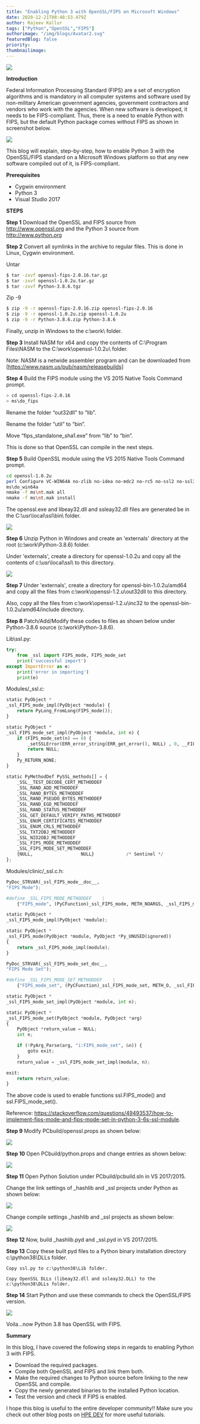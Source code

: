 ```yaml
---
title: "Enabling Python 3 with OpenSSL/FIPS on Microsoft Windows"
date: 2020-12-21T08:48:53.479Z
author: Rajeev Kallur 
tags: ["Python","OpenSSL","FIPS"]
authorimage: "/img/blogs/Avatar2.svg"
featuredBlog: false
priority:
thumbnailimage:
---
```

![](https://hpe-developer-portal.s3.amazonaws.com/uploads/media/2020/12/fips-compliant-1611244310749.png)


__Introduction__

Federal Information Processing Standard (FIPS) are a set of encryption algorithms and is mandatory in all computer systems and software used by non-military American government agencies, government contractors and vendors who work with the agencies.  When new software is developed, it needs to be FIPS-compliant.  Thus, there is a need to enable Python with FIPS,  but the default Python package comes without FIPS as shown in screenshot below. 

![](https://hpe-developer-portal.s3.amazonaws.com/uploads/media/2020/12/openssl_init-1609929682543.PNG)


This blog will explain, step-by-step, how to enable Python 3 with the OpenSSL/FIPS standard on a Microsoft Windows platform so that any new software compiled out of it, is FIPS-compliant. 

__Prerequisites__


- Cygwin environment
- Python 3
- Visual Studio 2017


__STEPS__

__Step 1__
Download the OpenSSL and FIPS source from http://www.openssl.org and the Python 3 source from http://www.python.org

__Step 2__
Convert all symlinks in the archive to regular files.  This is done in  Linux, Cygwin environment.

   Untar

   ```bash
   $ tar -zxvf openssl-fips-2.0.16.tar.gz
   $ tar -zxvf openssl-1.0.2u.tar.gz
   $ tar -zxvf Python-3.8.6.tgz
   ```

   Zip -9 

   ```bash
   $ zip -9 -r openssl-fips-2.0.16.zip openssl-fips-2.0.16
   $ zip -9 -r openssl-1.0.2u.zip openssl-1.0.2u
   $ zip -9 -r Python-3.8.6.zip Python-3.8.6
   ```

   Finally, unzip in Windows to the c:\work\ folder.

__Step 3__
Install NASM for x64 and copy the contents of C:\Program Files\NASM to the C:\work\openssl-1.0.2u\ folder. 

Note: NASM is a netwide assembler program and can be downloaded from   [https://www.nasm.us/pub/nasm/releasebuilds] 

__Step 4__
Build the FIPS module using the VS 2015 Native Tools Command prompt.

   ```bash
   > cd openssl-fips-2.0.16
   > ms\do_fips
   ```

   Rename the folder “out32dll” to “lib”.

   Rename the folder “util” to “bin”.

   Move “fips_standalone_sha1.exe” from “lib” to “bin”.

 This is done so that OpenSSL can compile in the next steps.

__Step 5__
Build OpenSSL module using the VS 2015 Native Tools Command prompt.

   ```bash
   cd openssl-1.0.2u
   perl Configure VC-WIN64A no-zlib no-idea no-mdc2 no-rc5 no-ssl2 no-ssl3 fips --with-fipslibdir=C:\usr\local\ssl\fips-2.0
   ms\do_win64a
   nmake -f ms\nt.mak all
   nmake -f ms\nt.mak install
   ```

The openssl.exe and libeay32.dll and ssleay32.dll files are generated be in the C:\usr\local\ssl\bin\ folder.

 ![](https://hpe-developer-portal.s3.amazonaws.com/uploads/media/2020/12/image-20201221151001541-1608549015693.png)

__Step 6__
Unzip Python in Windows and create an 'externals' directory at the root (c:\work\Python-3.8.6) folder.

Under 'externals', create a directory for openssl-1.0.2u and copy all the contents of c:\usr\local\ssl\ to this directory.

![](https://hpe-developer-portal.s3.amazonaws.com/uploads/media/2020/12/image-20201221152015627-1608548808308.png)

__Step 7__
Under 'externals', create a directory for openssl-bin-1.0.2u/amd64 and copy all the files from c:\work\openssl-1.2.u\out32dll to this directory.

Also, copy all the files from c:\work\openssl-1.2.u\inc32 to the  openssl-bin-1.0.2u/amd64/include directory.

__Step 8__
Patch/Add/Modify these codes to files as shown below under Python-3.8.6 source (c:\work\Python-3.8.6).

   Lib\ssl.py:

   ```python
   try:
       from _ssl import FIPS_mode, FIPS_mode_set
       print('successful import')
   except ImportError as e:
       print('error in importing')
       print(e)   
   ```

   Modules/_ssl.c:

   ```python
   static PyObject *
   _ssl_FIPS_mode_impl(PyObject *module) {
       return PyLong_FromLong(FIPS_mode());
   }
   
   static PyObject *
   _ssl_FIPS_mode_set_impl(PyObject *module, int n) {
       if (FIPS_mode_set(n) == 0) {
           _setSSLError(ERR_error_string(ERR_get_error(), NULL) , 0, __FILE__, __LINE__);
           return NULL;
       }
       Py_RETURN_NONE;
   }
   
   static PyMethodDef PySSL_methods[] = {
       _SSL__TEST_DECODE_CERT_METHODDEF
       _SSL_RAND_ADD_METHODDEF
       _SSL_RAND_BYTES_METHODDEF
       _SSL_RAND_PSEUDO_BYTES_METHODDEF
       _SSL_RAND_EGD_METHODDEF
       _SSL_RAND_STATUS_METHODDEF
       _SSL_GET_DEFAULT_VERIFY_PATHS_METHODDEF
       _SSL_ENUM_CERTIFICATES_METHODDEF
       _SSL_ENUM_CRLS_METHODDEF
       _SSL_TXT2OBJ_METHODDEF
       _SSL_NID2OBJ_METHODDEF
       _SSL_FIPS_MODE_METHODDEF
       _SSL_FIPS_MODE_SET_METHODDEF
       {NULL,                  NULL}            /* Sentinel */
   }; 
   ```

   Modules/clinic/_ssl.c.h:

   ```python
   PyDoc_STRVAR(_ssl_FIPS_mode__doc__,
   "FIPS Mode");
   
   #define _SSL_FIPS_MODE_METHODDEF    \
       {"FIPS_mode", (PyCFunction)_ssl_FIPS_mode, METH_NOARGS, _ssl_FIPS_mode__doc__},    
   
   static PyObject *
   _ssl_FIPS_mode_impl(PyObject *module);
   
   static PyObject *
   _ssl_FIPS_mode(PyObject *module, PyObject *Py_UNUSED(ignored))
   {
       return _ssl_FIPS_mode_impl(module);
   }
   
   PyDoc_STRVAR(_ssl_FIPS_mode_set_doc__,
   "FIPS Mode Set");
   
   #define _SSL_FIPS_MODE_SET_METHODDEF    \
       {"FIPS_mode_set", (PyCFunction)_ssl_FIPS_mode_set, METH_O, _ssl_FIPS_mode_set_doc__},   
   
   static PyObject *
   _ssl_FIPS_mode_set_impl(PyObject *module, int n);
   
   static PyObject *
   _ssl_FIPS_mode_set(PyObject *module, PyObject *arg)
   {
       PyObject *return_value = NULL;
       int n;
   
       if (!PyArg_Parse(arg, "i:FIPS_mode_set", &n)) {
           goto exit;
       }
       return_value = _ssl_FIPS_mode_set_impl(module, n);
   
   exit:
       return return_value;
   }
   ```

The above code is used to enable functions ssl.FIPS_mode() and ssl.FIPS_mode_set().

Reference: https://stackoverflow.com/questions/49493537/how-to-implement-fips-mode-and-fips-mode-set-in-python-3-6s-ssl-module.

__Step 9__
Modify PCbuild/openssl.props as shown below:

![](https://hpe-developer-portal.s3.amazonaws.com/uploads/media/2020/12/openssl-1608656128730.PNG)

__Step 10__
Open PCbuild/python.props and change entries as shown below:

![](https://hpe-developer-portal.s3.amazonaws.com/uploads/media/2020/12/image-20201221155609284-1608549075946.png)

__Step 11__
Open Python Solution under PCbuild/pcbuild.sln in VS 2017/2015.

Change the link settings of _hashlib and _ssl projects under Python as shown below:

![](https://hpe-developer-portal.s3.amazonaws.com/uploads/media/2020/12/image-20201221155243791-1608549098426.png)

Change compile settings _hashlib and _ssl projects as shown below:

![](https://hpe-developer-portal.s3.amazonaws.com/uploads/media/2020/12/image-20201221155403908-1608549116108.png)

__Step 12__
Now, build _hashlib.pyd and _ssl.pyd in VS 2017/2015.

__Step 13__
Copy these built pyd files to a Python binary installation directory c:\python38\DLLs folder.

    Copy ssl.py to c:\python38\Lib folder.

    Copy OpenSSL DLLs (libeay32.dll and ssleay32.DLL) to the c:\python38\DLLs folder.

__Step 14__
Start Python and use these commands to check the OpenSSL/FIPS version.

![](https://hpe-developer-portal.s3.amazonaws.com/uploads/media/2020/12/image-20201221161218408-1608549142246.png)

Voila...now Python 3.8 has OpenSSL with FIPS.

__Summary__

In this blog, I have covered the following steps in regards to enabling Python 3 with FIPS.

- Download the required packages.
- Compile both OpenSSL and FIPS and link them both.
- Make the required changes to Python source before linking to the new OpenSSL and compile.
- Copy the newly generated binaries to the installed Python location.
- Test the version and check if FIPS is enabled.

I hope this blog is useful to the entire developer community!! Make sure you check out other blog posts on [HPE DEV](/blog) for more useful tutorials. 


